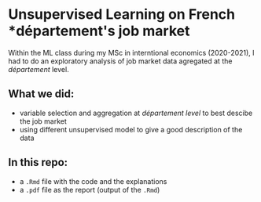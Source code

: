 # Unsupervised Learning on French *département's job market

Within the ML class during my MSc in interntional economics (2020-2021), I had to do an exploratory analysis of job market data agregated at the *département* level.

## What we did:

- variable selection and aggregation at *département level* to best descibe the job market
- using different unsupervised model to give a good description of the data

## In this repo:
- a `.Rmd` file with the code and the explanations
- a `.pdf` file as the report (output of the `.Rmd`)
